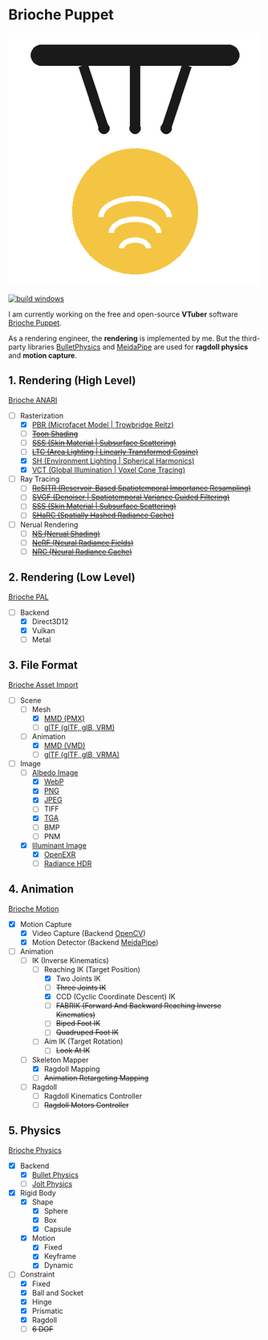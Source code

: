 # Brioche Puppet  

![](Brioche-Puppet.png)  

[![build windows](https://github.com/HanetakaChou/Brioche-Puppet/actions/workflows/build-windows.yml/badge.svg)](https://github.com/HanetakaChou/Brioche-Puppet/actions/workflows/build-windows.yml)

I am currently working on the free and open-source **VTuber** software [Brioche Puppet](https://github.com/HanetakaChou/Brioche-Puppet).  

As a rendering engineer, the **rendering** is implemented by me. But the third-party libraries [BulletPhysics](https://github.com/HanetakaChou/BulletPhysics) and [MeidaPipe](https://github.com/HanetakaChou/mediapipe) are used for **ragdoll physics** and **motion capture**.  

## 1\. Rendering (High Level)  

[Brioche ANARI](https://github.com/HanetakaChou/Brioche-Analytic-Rendering-Interface)  
  
- [ ] Rasterization  
    - [x] [PBR (Microfacet Model | Trowbridge Reitz)](https://pharr.org/matt/blog/2022/05/06/trowbridge-reitz)  
    - [ ] [~~Toon Shading~~](https://github.com/unity3d-jp/UnityChanToonShaderVer2_Project)  
    - [ ] [~~SSS (Skin Material | Subsurface Scattering)~~](https://zero-radiance.github.io/post/sampling-diffusion/)  
    - [ ] [~~LTC (Area Lighting | Linearly Transformed Cosine)~~](https://github.com/selfshadow/ltc_code)  
    - [x] [SH (Environment Lighting | Spherical Harmonics)](https://github.com/HanetakaChou/Spherical-Harmonic)  
    - [x] [VCT (Global Illumination | Voxel Cone Tracing)](https://hanetakachou.github.io/index.html?file=Rendering/Rasterization/Lighting/Voxel-Cone-Tracing.md)  
- [ ] Ray Tracing  
    - [ ] [~~ReSITR (Reservoir-Based Spatiotemporal Importance Resampling)~~](https://intro-to-restir.cwyman.org/)  
    - [ ] [~~SVGF (Denoiser | Spatiotemporal Variance Guided Filtering)~~](https://github.com/NVIDIA-RTX/NRD)  
    - [ ] [~~SSS (Skin Material | Subsurface Scattering)~~](https://github.com/NVIDIA-RTX/RTXCR/blob/main/docs/RtxcrSssGuide.md)  
    - [ ] [~~SHaRC (Spatially Hashed Radiance Cache)~~](https://github.com/NVIDIA-RTX/SHARC)  
- [ ] Nerual Rendering  
    - [ ] [~~NS (Nerual Shading)~~](https://github.com/NVIDIA-RTX/RTXNS/blob/main/docs/ShaderTraining.md)  
    - [ ] [~~NeRF (Neural Radiance Fields)~~ ](https://www.matthewtancik.com/nerf)  
    - [ ] [~~NRC (Neural Radiance Cache)~~](https://github.com/NVIDIA-RTX/NRC)  

## 2\. Rendering (Low Level)  

[Brioche PAL](https://github.com/HanetakaChou/Brioche-Platform-Abstraction-Layer)  

- [ ] Backend  
    - [x] Direct3D12  
    - [x] Vulkan  
    - [ ] Metal  

## 3\. File Format  
  
[Brioche Asset Import](https://github.com/HanetakaChou/Brioche-Asset-Import)  

- [ ] Scene  
    - [ ] Mesh  
        - [x] [MMD (PMX)](https://github.com/MMD-Blender/blender_mmd_tools/tree/main)  
        - [ ] [glTF (glTF, glB, VRM)](https://github.com/saturday06/VRM-Addon-for-Blender/blob/main/src/io_scene_vrm/common/human_bone_mapper/mmd_mapping.py)  
    - [ ] Animation  
        - [x] [MMD (VMD)](https://github.com/MMD-Blender/blender_mmd_tools/tree/main)  
        - [ ] [glTF (glTF, glB, VRMA)](https://github.com/saturday06/VRM-Addon-for-Blender/blob/main/src/io_scene_vrm/common/human_bone_mapper/mmd_mapping.py)     
- [ ] Image  
    - [ ] [Albedo Image](https://www.pbr-book.org/4ed/Radiometry,_Spectra,_and_Color/Color#FromRGBtoSpectra)  
        - [x] [WebP](https://chromium.googlesource.com/webm/libwebp)  
        - [x] [PNG](https://github.com/pnggroup/libpng)  
        - [x] [JPEG](https://github.com/libjpeg-turbo/libjpeg-turbo)  
        - [ ] TIFF  
        - [x] [TGA](https://tgalib.sourceforge.net/)  
        - [ ] BMP  
        - [ ] PNM  
    - [x] [Illuminant Image](https://www.pbr-book.org/4ed/Radiometry,_Spectra,_and_Color/Color#x6-RGBIlluminants)  
        - [x] [OpenEXR](https://github.com/AcademySoftwareFoundation/openexr)  
        - [ ] [Radiance HDR](https://radsite.lbl.gov/radiance/refer/filefmts.pdf)  

## 4\. Animation    
    
[Brioche Motion](https://github.com/HanetakaChou/Brioche-Motion)  

- [x] Motion Capture  
    - [x] Video Capture (Backend [OpenCV](https://github.com/HanetakaChou/OpenCV))  
    - [x] Motion Detector (Backend [MeidaPipe](https://github.com/HanetakaChou/mediapipe))  
- [ ] Animation  
    - [ ] IK (Inverse Kinematics)  
        - [ ] Reaching IK (Target Position)  
            - [x] Two Joints IK  
            - [ ] ~~Three Joints IK~~  
            - [x] CCD (Cyclic Coordinate Descent) IK  
            - [ ] ~~FABRIK (Forward And Backward Reaching Inverse Kinematics)~~  
            - [ ] ~~Biped Foot IK~~   
            - [ ] ~~Quadruped Foot IK~~  
        - [ ] Aim IK (Target Rotation)  
            - [ ] ~~Look At IK~~  
    - [ ] Skeleton Mapper  
        - [x] Ragdoll Mapping   
        - [ ] ~~Animation Retargeting Mapping~~  
    - [ ] Ragdoll  
        - [ ] Ragdoll Kinematics Controller  
        - [ ] ~~Ragdoll Motors Controller~~  

## 5\. Physics  

[Brioche Physics](https://github.com/HanetakaChou/Brioche-Physics)  

- [x] Backend  
    - [x] [Bullet Physics](https://github.com/HanetakaChou/BulletPhysics)  
    - [ ] [Jolt Physics](https://github.com/HanetakaChou/JoltPhysics)  
- [x] Rigid Body  
    - [x] Shape
        - [x] Sphere  
        - [x] Box  
        - [x] Capsule  
    - [x] Motion  
        - [x] Fixed  
        - [x] Keyframe  
        - [x] Dynamic  
- [ ] Constraint 
  - [x] Fixed    
  - [x] Ball and Socket  
  - [x] Hinge
  - [x] Prismatic  
  - [x] Ragdoll  
  - [ ] ~~6 DOF~~  
